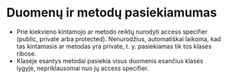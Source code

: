 # Duomenų ir metodų pasiekiamumas

- Prie kiekvieno kintamojo ar metodo reiktų nurodyti access specifier (public, private arba protected). Nenurodžius, automatiškai laikoma, kad tas kintamasis ar metodas yra private, t. y. pasiekiamas tik tos klasės ribose.
- Klasėje esantys metodai pasiekia visus duomenis esančius klasės lygyje, nepriklausomai nuo jų access specifier.
